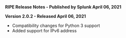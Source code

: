 **RIPE Release Notes - Published by Splunk April 06, 2021**


**Version 2.0.2 - Released April 06, 2021**

* Compatibility changes for Python 3 support
* Added support for IPv6 address
